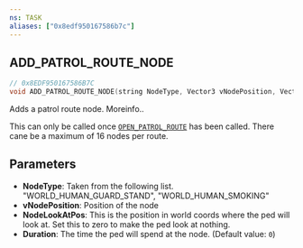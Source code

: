 ```yaml
---
ns: TASK
aliases: ["0x8edf950167586b7c"]
---
```

## ADD_PATROL_ROUTE_NODE

```c
// 0x8EDF950167586B7C
void ADD_PATROL_ROUTE_NODE(string NodeType, Vector3 vNodePosition, Vector3 NodeLookAtPos, int Duration);
```

Adds a patrol route node. Moreinfo..

This can only be called once [`OPEN_PATROL_ROUTE`](#_0xA36BFB5EE89F3D82) has been called. There cane be a maximum of 16 nodes per route.


## Parameters
* **NodeType**: Taken from the following list. "WORLD_HUMAN_GUARD_STAND", "WORLD_HUMAN_SMOKING"
* **vNodePosition**: Position of the node
* **NodeLookAtPos**: This is the position in world coords where the ped will look at. Set this to zero to make the ped look at nothing.
* **Duration**: The time the ped will spend at the node. (Default value: `0`)
